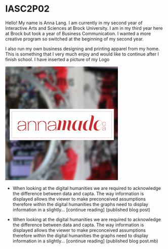 # IASC2P02

<p> Hello! My name is Anna Lang. I am currently in my second year of Interactive Arts and Sciences at Brock University. I am in my third year here at Brock but took a year of Business Communication. I wanted a more creative program so switched at the beginning of my second year. </p> 

<p> I also run my own business designing and printing apparel from my home. This is something that I very much enjoy and would like to continue after I finish school. I have inserted a picture of my Logo </p>

<img src="Logo.png" alt="annamadeca logo" />

- When looking at the digital humanities we are required to acknowledge the difference between data and capta. The way information is displayed allows the viewer to make preconceived assumptions therefore within the digital humanities the graphs need to display information in a slightly... [continue reading] (published blog post)
+ When looking at the digital humanities we are required to acknowledge the difference between data and capta. The way information is displayed allows the viewer to make preconceived assumptions therefore within the digital humanities the graphs need to display information in a slightly... [continue reading] (published blog post.mb)
